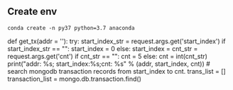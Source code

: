 ## Create env

```
conda create -n py37 python=3.7 anaconda
```


def get_tx(addr = ''):
    try:
        start_index_str = request.args.get('start_index')
        if start_index_str == "":
            start_index = 0
            else: 
                start_index = 
        cnt_str = request.args.get('cnt')
        if cnt_str == "":
            cnt = 5
        else:
            cnt = int(cnt_str)
        print("addr: %s; start_index:%s;cnt: %s" % (addr, start_index, cnt))
        # search mongodb transaction records from start_index to cnt.
        trans_list = []
        transaction_list = mongo.db.transaction.find()
